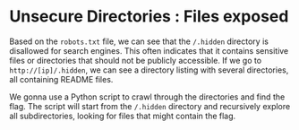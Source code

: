 # Unsecure Directories : Files exposed

Based on the `robots.txt` file, we can see that the `/.hidden` directory is disallowed for search engines. This often indicates that it contains sensitive files or directories that should not be publicly accessible. If we go to `http://[ip]/.hidden`, we can see a directory listing with several directories, all containing README files.

We gonna use a Python script to crawl through the directories and find the flag. The script will start from the `/.hidden` directory and recursively explore all subdirectories, looking for files that might contain the flag.